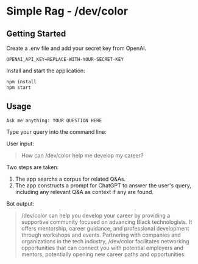 # Simple Rag - /dev/color

## Getting Started

Create a .env file and add your secret key from OpenAI.

```node
OPENAI_API_KEY=REPLACE-WITH-YOUR-SECRET-KEY
```

Install and start the application:

```bash
npm install
npm start
```

## Usage

```bash
Ask me anything: YOUR QUESTION HERE
```

Type your query into the command line:

User input:
> How can /dev/color help me develop my career?

Two steps are taken:

1. The app searchs a corpus for related Q&As.
2. The app constructs a prompt for ChatGPT to answer the user's query, including any relevant Q&A as context if any are found.

Bot output:
>/dev/color can help you develop your career by providing a supportive community focused on advancing Black technologists. It offers mentorship, career guidance, and professional development through workshops and events. Partnering with companies and organizations in the tech industry, /dev/color facilitates networking opportunities that can connect you with potential employers and mentors, potentially opening new career paths and opportunities.
